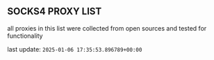 ## SOCKS4 PROXY LIST

all proxies in this list were collected from open sources and tested for functionality

last update: `2025-01-06 17:35:53.896789+00:00`